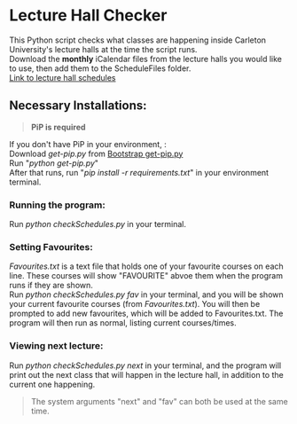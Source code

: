 # Lecture Hall Checker

This Python script checks what classes are happening inside Carleton University's lecture halls at the time the script runs. <br>
Download the **monthly** iCalendar files from the lecture halls you would like to use, then add them to the ScheduleFiles folder.<br>
[Link to lecture hall schedules](https://booking.carleton.ca/index.php?p=RoomSearch&r=1) <br>

## Necessary Installations:
>**PiP is required**

If you don't have PiP in your environment, : <br>
Download *get-pip.py* from [Bootstrap get-pip.py](https://bootstrap.pypa.io/get-pip.py)<br>
Run "*python get-pip.py*"<br>
<r>
After that runs, run "*pip install -r requirements.txt*" in your environment terminal.

### Running the program:
Run *python checkSchedules.py* in your terminal.

### Setting Favourites:
*Favourites.txt* is a text file that holds one of your favourite courses on each line. These courses will show "FAVOURITE" abvoe them when the program runs if they are shown.<br>
Run *python checkSchedules.py fav* in your terminal, and you will be shown your current favourite courses (from *Favourites.txt*). You will then be prompted to add new favourites, which will be added to Favourites.txt. The program will then run as normal, listing current courses/times.

### Viewing next lecture:
Run *python checkSchedules.py next* in your terminal, and the program will print out the next class that will happen in the lecture hall, in addition to the current one happening.

>The system arguments "next" and "fav" can both be used at the same time.